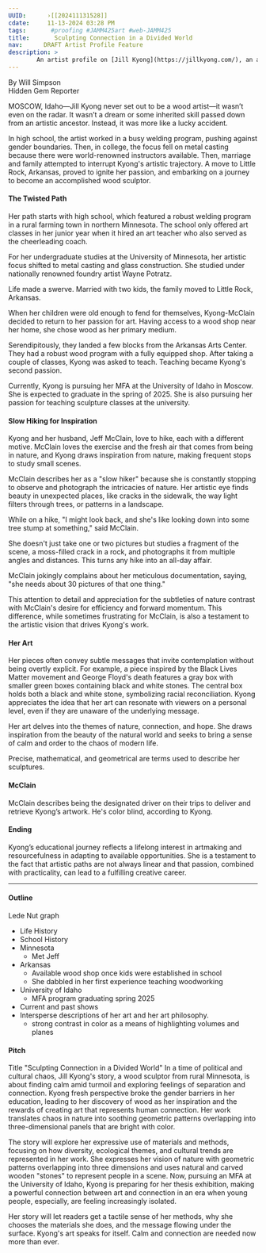 ```yaml
---
UUID:      ›[[202411131528]] 
cdate:     11-13-2024 03:28 PM
tags:       #proofing #JAMM425art #web-JAMM425 
title:       Sculpting Connection in a Divided World
nav:      DRAFT Artist Profile Feature
description: >
        An artist profile on [Jill Kyong](https://jillkyong.com/), an abstract wood sculpturist.
---
```

By Will Simpson  
Hidden Gem Reporter

MOSCOW, Idaho—Jill Kyong never set out to be a wood artist—it wasn’t even on the radar. It wasn’t a dream or some inherited skill passed down from an artistic ancestor. Instead, it was more like a lucky accident. 

In high school, the artist worked in a busy welding program, pushing against gender boundaries. Then, in college, the focus fell on metal casting because there were world-renowned instructors available. Then, marriage and family attempted to interrupt Kyong's artistic trajectory. A move to Little Rock, Arkansas, proved to ignite her passion, and embarking on a journey to become an accomplished wood sculptor.

#### The Twisted Path

Her path starts with high school, which featured a robust welding program in a rural farming town in northern Minnesota. The school only offered art classes in her junior year when it hired an art teacher who also served as the cheerleading coach. 

For her undergraduate studies at the University of Minnesota, her artistic focus shifted to metal casting and glass construction. She studied under nationally renowned foundry artist Wayne Potratz.

Life made a swerve. Married with two kids, the family moved to Little Rock, Arkansas. 

When her children were old enough to fend for themselves, Kyong-McClain decided to return to her passion for art. Having access to a wood shop near her home, she chose wood as her primary medium. 

Serendipitously, they landed a few blocks from the Arkansas Arts Center. They had a robust wood program with a fully equipped shop. After taking a couple of classes, Kyong was asked to teach. Teaching became Kyong's second passion.

Currently, Kyong is pursuing her MFA at the University of Idaho in Moscow. She is expected to graduate in the spring of 2025. She is also pursuing her passion for teaching sculpture classes at the university.

#### Slow Hiking for Inspiration

Kyong and her husband, Jeff McClain, love to hike, each with a different motive. McClain loves the exercise and the fresh air that comes from being in nature, and Kyong draws inspiration from nature, making frequent stops to study small scenes. 

McClain describes her as a "slow hiker" because she is constantly stopping to observe and photograph the intricacies of nature. Her artistic eye finds beauty in unexpected places, like cracks in the sidewalk, the way light filters through trees, or patterns in a landscape. 

While on a hike, "I might look back, and she's like looking down into some tree stump at something," said McClain.

She doesn't just take one or two pictures but studies a fragment of the scene, a moss-filled crack in a rock, and photographs it from multiple angles and distances. This turns any hike into an all-day affair. 

McClain jokingly complains about her meticulous documentation, saying, "she needs about 30 pictures of that one thing."

This attention to detail and appreciation for the subtleties of nature contrast with McClain's desire for efficiency and forward momentum. This difference, while sometimes frustrating for McClain, is also a testament to the artistic vision that drives Kyong's work.

#### Her Art
Her pieces often convey subtle messages that invite contemplation without being overtly explicit. For example, a piece inspired by the Black Lives Matter movement and George Floyd's death features a gray box with smaller green boxes containing black and white stones. The central box holds both a black and white stone, symbolizing racial reconciliation. Kyong appreciates the idea that her art can resonate with viewers on a personal level, even if they are unaware of the underlying message.

Her art delves into the themes of nature, connection, and hope. She draws inspiration from the beauty of the natural world and seeks to bring a sense of calm and order to the chaos of modern life.

Precise, mathematical, and geometrical are terms used to describe her sculptures.

#### McClain
McClain describes being the designated driver on their trips to deliver and retrieve Kyong’s artwork.
He's color blind, according to Kyong. 

#### Ending

Kyong’s educational journey reflects a lifelong interest in artmaking and resourcefulness in adapting to available opportunities. She is a testament to the fact that artistic paths are not always linear and that passion, combined with practicality, can lead to a fulfilling creative career.

----------------------------------

#### Outline
Lede
Nut graph
- Life History
- School History
- Minnesota
  - Met Jeff
- Arkansas
  - Available wood shop once kids were established in school
  - She dabbled in her first experience teaching woodworking
- University of Idaho
  - MFA program graduating spring 2025
- Current and past shows
- Intersperse descriptions of her art and her art philosophy.
  - strong contrast in color as a means of highlighting volumes and planes 
   
#### Pitch
Title "Sculpting Connection in a Divided World"
In a time of political and cultural chaos, Jill Kyong's story, a wood sculptor from rural Minnesota, is about finding calm amid turmoil and exploring feelings of separation and connection. Kyong fresh perspective broke the gender barriers in her education, leading to her discovery of wood as her inspiration and the rewards of creating art that represents human connection. Her work translates chaos in nature into soothing geometric patterns overlapping into three-dimensional panels that are bright with color. 

The story will explore her expressive use of materials and methods, focusing on how diversity, ecological themes, and cultural trends are represented in her work. She expresses her vision of nature with geometric patterns overlapping into three dimensions and uses natural and carved wooden "stones" to represent people in a scene. Now, pursuing an MFA at the University of Idaho, Kyong is preparing for her thesis exhibition, making a powerful connection between art and connection in an era when young people, especially, are feeling increasingly isolated. 

Her story will let readers get a tactile sense of her methods, why she chooses the materials she does, and the message flowing under the surface. Kyong's art speaks for itself. Calm and connection are needed now more than ever. 




